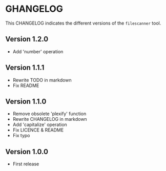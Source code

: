 # GHANGELOG

This CHANGELOG indicates the different versions of the `filescanner` tool.

## Version 1.2.0

- Add 'number' operation

## Version 1.1.1

- Rewrite TODO in markdown
- Fix README

## Version 1.1.0

- Remove obsolete 'plexify' function
- Rewrite CHANGELOG in markdown
- Add 'capitalize' operation
- Fix LICENCE & README
- Fix typo

## Version 1.0.0

- First release
